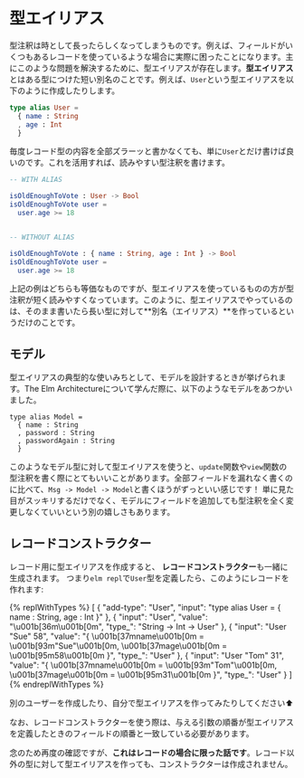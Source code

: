 <!--
# Type Aliases
-->
# 型エイリアス

<!--
Type annotations can start to get long. This might be a real problem if you have records with many fields! This is the core motivation for type aliases. A **type alias** is a shorter name for a type. For example, you could create a `User` alias like this:
-->
型注釈は時として長ったらしくなってしまうものです。例えば、フィールドがいくつもあるレコードを使っているような場合に実際に困ったことになります。主にこのような問題を解決するために、型エイリアスが存在します。**型エイリアス**とはある型につけた短い別名のことです。例えば、`User`という型エイリアスを以下のように作成したりします。

```elm
type alias User =
  { name : String
  , age : Int
  }
```

<!--
Rather than writing the whole record type all the time, we can just say `User` instead. This helps us write type annotations that are easier to read:
-->
毎度レコード型の内容を全部ズラーッと書かなくても、単に`User`とだけ書けば良いのです。これを活用すれば、読みやすい型注釈を書けます。

```elm
-- WITH ALIAS

isOldEnoughToVote : User -> Bool
isOldEnoughToVote user =
  user.age >= 18


-- WITHOUT ALIAS

isOldEnoughToVote : { name : String, age : Int } -> Bool
isOldEnoughToVote user =
  user.age >= 18
```

<!--
These two definitions are equivalent, but the one with a type alias is shorter and easier to read. So all we are doing is making an **alias** for a long type.
-->
上記の例はどちらも等価なものですが、型エイリアスを使っているものの方が型注釈が短く読みやすくなっています。このように、型エイリアスでやっているのは、そのまま書いたら長い型に対して**別名（エイリアス）**を作っているというだけのことです。

<!--
## Models
-->
## モデル

<!--
It is extremely common to use type aliases when designing a model. When we were learning about The Elm Architecture, we saw a model like this:
-->
型エイリアスの典型的な使いみちとして、モデルを設計するときが挙げられます。The Elm Architectureについて学んだ際に、以下のようなモデルをあつかいました。

```
type alias Model =
  { name : String
  , password : String
  , passwordAgain : String
  }
```

<!--
The main benefit of using a type alias for this is when we write the type annotations for the `update` and `view` functions. Writing `Msg -> Model -> Model` is so much nicer than the fully expanded version! It has the added benefit that we can add fields to our model without needing to change any type annotations.
-->
このようなモデル型に対して型エイリアスを使うと、`update`関数や`view`関数の型注釈を書く際にとてもいいことがあります。全部フィールドを漏れなく書くのに比べて、`Msg -> Model -> Model`と書くほうがずっといい感じです！ 単に見た目がスッキリするだけでなく、モデルにフィールドを追加しても型注釈を全く変更しなくていいという別の嬉しさもあります。

<!--
## Record Constructors
-->
## レコードコンストラクター

<!--
When you create a type alias specifically for a record, it also generates a **record constructor**. So if we define a `User` type alias, we can start building records like this:
-->
レコード用に型エイリアスを作成すると、 **レコードコンストラクター**も一緒に生成されます。 つまり`elm repl`で`User`型を定義したら、このようにレコードを作れます:

{% replWithTypes %}
[
	{
		"add-type": "User",
		"input": "type alias User = { name : String, age : Int }"
	},
	{
		"input": "User",
		"value": "\u001b[36m<function>\u001b[0m",
		"type_": "String -> Int -> User"
	},
	{
		"input": "User \"Sue\" 58",
		"value": "{ \u001b[37mname\u001b[0m = \u001b[93m\"Sue\"\u001b[0m, \u001b[37mage\u001b[0m = \u001b[95m58\u001b[0m }",
		"type_": "User"
	},
	{
		"input": "User \"Tom\" 31",
		"value": "{ \u001b[37mname\u001b[0m = \u001b[93m\"Tom\"\u001b[0m, \u001b[37mage\u001b[0m = \u001b[95m31\u001b[0m }",
		"type_": "User"
	}
]
{% endreplWithTypes %}

別のユーザーを作成したり、自分で型エイリアスを作ってみたりしてください⬆️

<!--
Note that the order of arguments in the record constructor match the order of fields in the type alias!
-->
なお、レコードコンストラクターを使う際は、与える引数の順番が型エイリアスを定義したときのフィールドの順番と一致している必要があります。

<!--
And again, **this is only for records.** Making type aliases for other types will not result in a constructor.
-->
念のため再度の確認ですが、**これはレコードの場合に限った話です**。レコード以外の型に対して型エイリアスを作っても、コンストラクターは作成されません。
